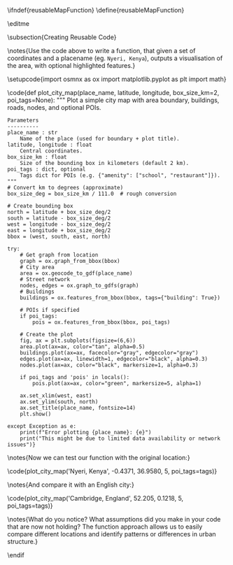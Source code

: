 \ifndef{reusableMapFunction}
\define{reusableMapFunction}

\editme

\subsection{Creating Reusable Code}

\notes{Use the code above to write a function, that given a set of coordinates and a placename (eg. `Nyeri, Kenya`), outputs a visualisation of the area, with optional highlighted features.}

\setupcode{import osmnx as ox
import matplotlib.pyplot as plt
import math}

\code{def plot_city_map(place_name, latitude, longitude, box_size_km=2, poi_tags=None):
    """
    Plot a simple city map with area boundary, buildings, roads, nodes, and optional POIs.

    Parameters
    ----------
    place_name : str
        Name of the place (used for boundary + plot title).
    latitude, longitude : float
        Central coordinates.
    box_size_km : float
        Size of the bounding box in kilometers (default 2 km).
    poi_tags : dict, optional
        Tags dict for POIs (e.g. {"amenity": ["school", "restaurant"]}).
    """
    # Convert km to degrees (approximate)
    box_size_deg = box_size_km / 111.0  # rough conversion
    
    # Create bounding box
    north = latitude + box_size_deg/2
    south = latitude - box_size_deg/2
    west = longitude - box_size_deg/2
    east = longitude + box_size_deg/2
    bbox = (west, south, east, north)
    
    try:
        # Get graph from location
        graph = ox.graph_from_bbox(bbox)
        # City area
        area = ox.geocode_to_gdf(place_name)
        # Street network
        nodes, edges = ox.graph_to_gdfs(graph)
        # Buildings
        buildings = ox.features_from_bbox(bbox, tags={"building": True})
        
        # POIs if specified
        if poi_tags:
            pois = ox.features_from_bbox(bbox, poi_tags)
        
        # Create the plot
        fig, ax = plt.subplots(figsize=(6,6))
        area.plot(ax=ax, color="tan", alpha=0.5)
        buildings.plot(ax=ax, facecolor="gray", edgecolor="gray")
        edges.plot(ax=ax, linewidth=1, edgecolor="black", alpha=0.3)
        nodes.plot(ax=ax, color="black", markersize=1, alpha=0.3)
        
        if poi_tags and 'pois' in locals():
            pois.plot(ax=ax, color="green", markersize=5, alpha=1)
            
        ax.set_xlim(west, east)
        ax.set_ylim(south, north)
        ax.set_title(place_name, fontsize=14)
        plt.show()
        
    except Exception as e:
        print(f"Error plotting {place_name}: {e}")
        print("This might be due to limited data availability or network issues")}

\notes{Now we can test our function with the original location:}

\code{plot_city_map('Nyeri, Kenya', -0.4371, 36.9580, 5, poi_tags=tags)}

\notes{And compare it with an English city:}

\code{plot_city_map('Cambridge, England', 52.205, 0.1218, 5, poi_tags=tags)}

\notes{What do you notice? What assumptions did you make in your code that are now not holding? The function approach allows us to easily compare different locations and identify patterns or differences in urban structure.}

\endif

